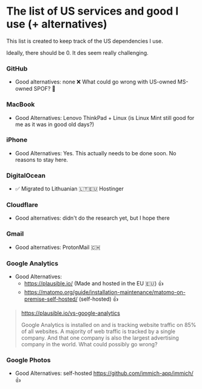 # The list of US services and good I use (+ alternatives)

This list is created to keep track of the US dependencies I use. 

Ideally, there should be 0. It des seem really challenging.

### GitHub 

- Good alternatives: none ❌ What could go wrong with US-owned MS-owned SPOF? 🤦

### MacBook

- Good Alternatives: Lenovo ThinkPad + Linux (is Linux Mint still good for me as it was in good old days?)

### iPhone

- Good Alternatives: Yes. This actually needs to be done soon. No reasons to stay here.

### DigitalOcean

- ✅ Migrated to Lithuanian 🇱🇹🇪🇺 Hostinger

### Cloudflare

- Good alternatives: didn't do the research yet, but I hope there

### Gmail

- Good alternatives: ProtonMail 🇨🇭

### Google Analytics

- Good Alternatives:
  - https://plausible.io/ (Made and hosted in the EU 🇪🇺) 👍
  - https://matomo.org/guide/installation-maintenance/matomo-on-premise-self-hosted/ (self-hosted) 👍

> https://plausible.io/vs-google-analytics
>
> Google Analytics is installed on and is tracking website traffic on 85% of all websites.
> A majority of web traffic is tracked by a single company.
> And that one company is also the largest advertising company in the world.
> What could possibly go wrong?

### Google Photos

- Good Alternatives: self-hosted https://github.com/immich-app/immich/ 👍
